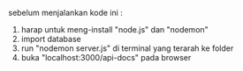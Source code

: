 sebelum menjalankan kode ini : 
1. harap untuk meng-install "node.js" dan "nodemon"
2. import database
3. run "nodemon server.js" di terminal yang terarah ke folder
4. buka "localhost:3000/api-docs" pada browser